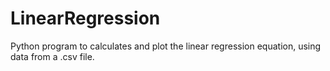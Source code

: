 # LinearRegression
Python program to calculates and plot the linear regression equation, using data from a .csv file.
